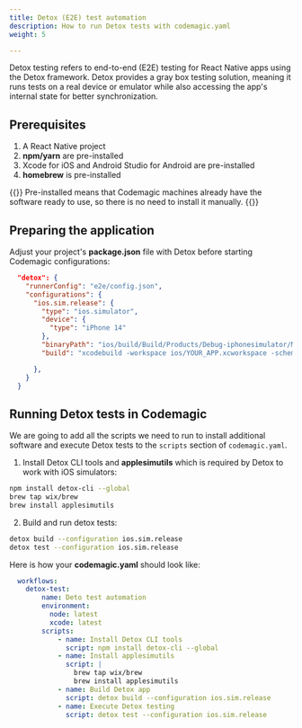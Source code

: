 ```yaml
---
title: Detox (E2E) test automation
description: How to run Detox tests with codemagic.yaml
weight: 5

---
```


Detox testing refers to end-to-end (E2E) testing for React Native apps using the Detox framework. Detox provides a gray box testing solution, meaning it runs tests on a real device or emulator while also accessing the app's internal state for better synchronization.


## Prerequisites

1. A React Native project
2. **npm/yarn** are pre-installed
3. Xcode for iOS and Android Studio for Android are pre-installed
4. **homebrew** is pre-installed

{{<notebox>}}
Pre-installed means that Codemagic machines already have the software ready to use, so there is no need to install it manually.
{{</notebox>}}

## Preparing the application

Adjust your project's **package.json** file with Detox before starting Codemagic configurations:

```json
  "detox": {
    "runnerConfig": "e2e/config.json",
    "configurations": {
      "ios.sim.release": {
        "type": "ios.simulator",
        "device": {
          "type": "iPhone 14"
        },
        "binaryPath": "ios/build/Build/Products/Debug-iphonesimulator/MyReactNativeApp.app",
        "build": "xcodebuild -workspace ios/YOUR_APP.xcworkspace -scheme YOUR_APP -configuration Debug -sdk iphonesimulator -derivedDataPath ios/build"

      },
    }
  }
```

## Running Detox tests in Codemagic

We are going to add all the scripts we need to run to install additional software and execute Detox tests to the `scripts` section of `codemagic.yaml`.


1. Install Detox CLI tools and **applesimutils** which is required by Detox to work with iOS simulators:
   
```bash
npm install detox-cli --global
brew tap wix/brew
brew install applesimutils
```

2. Build and run detox tests:
   
```bash
detox build --configuration ios.sim.release
detox test --configuration ios.sim.release
```
 
Here is how your **codemagic.yaml** should look like:

```yaml
  workflows:
    detox-test:
        name: Deto test automation
        environment:
          node: latest
          xcode: latest
        scripts:
            - name: Install Detox CLI tools
              script: npm install detox-cli --global
            - name: Install applesimutils
              script: |
                brew tap wix/brew
                brew install applesimutils
            - name: Build Detox app
              script: detox build --configuration ios.sim.release
            - name: Execute Detox testing
              script: detox test --configuration ios.sim.release
```
